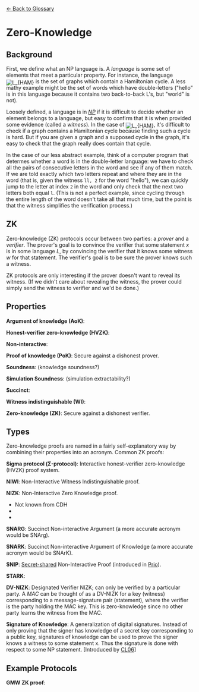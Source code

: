 [← Back to Glossary](../glossary.md)

# Zero-Knowledge

## Background

First, we define what an NP language is. A _language_ is some set of elements that meet a particular property. For instance, the language <img alt="L_{HAM}" src="https://render.githubusercontent.com/render/math?math=L_%7BHAM%7D" style="transform: translateY(20%);" /> is the set of graphs which contain a Hamiltonian cycle. A less mathy example might be the set of words which have double-letters ("hello" is in this language because it contains two back-to-back L's, but "world" is not).

Loosely defined, a language is in _[NP](https://en.wikipedia.org/wiki/NP_(complexity))_ if it is difficult to decide whether an element belongs to a language, but easy to confirm that it is when provided some evidence (called a _witness_). In the case of <img alt="L_{HAM}" src="https://render.githubusercontent.com/render/math?math=L_%7BHAM%7D" style="transform: translateY(20%);" />, it's difficult to check if a graph contains a Hamiltonian cycle because finding such a cycle is hard. But if you are given a graph and a supposed cycle in the graph, it's easy to check that the graph really does contain that cycle.

In the case of our less abstract example, think of a computer program that determes whether a word is in the double-letter language: we have to check all the pairs of consecutive letters in the word and see if any of them match. If we are told exactly which two letters repeat and where they are in the word (that is, given the witness `ll, 2` for the word "hello"), we can quickly jump to the letter at index `2` in the word and only check that the next two letters both equal `l`. (This is not a perfect example, since cycling through the entire length of the word doesn't take all that much time, but the point is that the witness simplifies the verification process.)

## ZK

Zero-knowledge (ZK) protocols occur between two parties: a _prover_ and a _verifier_. The prover's goal is to convince the verifier that some statement _x_ is in some language _L_, by convincing the verifier that it knows some witness _w_ for that statement. The verifier's goal is to be sure the prover knows such a witness.

ZK protocols are only interesting if the prover doesn't want to reveal its witness. (If we didn't care about revealing the witness, the prover could simply send the witness to verifier and we'd be done.)

## Properties

**Argument of knowledge (AoK)**:

**Honest-verifier zero-knowledge (HVZK)**:

**Non-interactive**:

**Proof of knowledge (PoK)**: Secure against a dishonest prover.

**Soundness**: (knowledge soundness?)

**Simulation Soundness**: (simulation extractability?)

**Succinct**:

**Witness indistinguishable (WI)**:

**Zero-knowledge (ZK)**: Secure against a dishonest verifier.

## Types

Zero-knowledge proofs are named in a fairly self-explanatory way by combining their properties into an acronym. Common ZK proofs:

**Sigma protocol (Σ-protocol)**: Interactive honest-verifier zero-knowledge (HVZK) proof system.

**NIWI**: Non-Interactive Witness Indistinguishable proof.

**NIZK**: Non-Interactive Zero Knowledge proof.
* Not known from CDH
* <!-- Maybe list for each type what assumptions they are known from? -->
* <br/>
**SNARG**: Succinct Non-interactive Argument (a more accurate acronym would be SNArg).

**SNARK**: Succinct Non-interactive Argument of Knowledge (a more accurate acronym would be SNArK).

**SNIP**: [Secret-shared](./mpc.md#building-blocks) Non-Interactive Proof (introduced in [Prio](https://www.usenix.org/system/files/conference/nsdi17/nsdi17-corrigan-gibbs.pdf)).

**STARK**:

**DV-NIZK**: Designated Verifier NIZK; can only be verified by a particular party. A _MAC_ can be thought of as a DV-NIZK for a key (witness) corresponding to a message-signature pair (statement), where the verifier is the party holding the MAC key. This is zero-knowledge since no other party learns the witness from the MAC.

**Signature of Knowledge**: A generalization of digital signatures. Instead of only proving that the signer has knowledge of a secret key corresponding to a public key, signatures of knowledge can be used to prove the signer knows a witness to some statement x. Thus the signature is done with respect to some NP statement.
[Introduced by [CL06](https://eprint.iacr.org/2006/184.pdf)]

<!-- Insert table? -->

## Example Protocols

**GMW ZK proof**:

